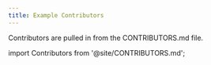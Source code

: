 ```yaml
---
title: Example Contributors
---
```


Contributors are pulled in from the CONTRIBUTORS.md file.

import Contributors from '@site/CONTRIBUTORS.md';

<Contributors />
